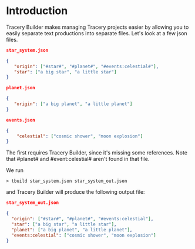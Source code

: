 # Introduction

Tracery Builder makes managing Tracery projects easier by allowing you to easily separate text productions into separate files.
Let's look at a few json files.
   

  
```json
star_system.json

{
   "origin": ["#star#", "#planet#", "#events:celestial#"],
   "star": ["a big star", "a little star"]
}

planet.json

{
   "origin": ["a big planet", "a little planet"]
}

events.json

{
    "celestial": ["cosmic shower", "moon explosion"]
}
```

The first requires Tracery Builder, since it's missing some references. Note that #planet# and #event:celestial# aren't found in that file.

We run

    > tbuild star_system.json star_system_out.json
    
and Tracery Builder will produce the following output file:

```json   
star_system_out.json

{
  "origin": ["#star#", "#planet#", "#events:celestial"],
  "star": ["a big star", "a little star"],
  "planet": ["a big planet", "a little planet"],
  "events:celestial": ["cosmic shower", "moon explosion"]
}
```